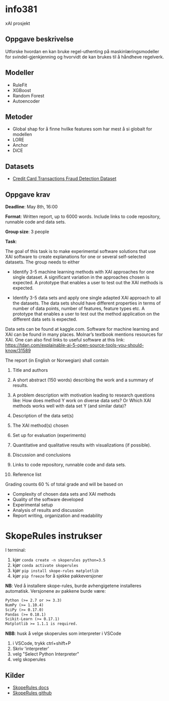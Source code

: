 # info381
xAI prosjekt

## Oppgave beskrivelse

Utforske hvordan en kan bruke regel-uthenting på maskinlæringsmodeller for svindel-gjenkjenning og hvorvidt de kan brukes til å håndheve regelverk. 

## Modeller

- RuleFit
- XGBoost
- Random Forest 
- Autoencoder

## Metoder

- Global shap for å finne hvilke features som har mest å si globalt for modellen
- LORE
- Anchor
- DiCE

## Datasets

- [Credit Card Transactions Fraud Detection Dataset](https://www.kaggle.com/datasets/kartik2112/fraud-detection/data )

## Oppgave krav

**Deadline**: May 8th, 16:00

**Format**: Written report, up to 6000 words. Include links to code
repository, runnable code and data sets.

**Group size**: 3 people 

**Task**:

The goal of this task is to make experimental software solutions that use XAI software to create explanations for one or several self-selected datasets. The group needs to either

- Identify 3-5 machine learning methods with XAI approaches for one single dataset. A significant variation in the approaches chosen is expected. A prototype that enables a user to test out the XAI methods is expected.

- Identify 3-5 data sets and apply one single adapted XAI approach to all the datasets. The data sets should have different properties in terms of number of data points, number of features, feature types etc. A prototype that enables a user to test out the method application on the different data sets is expected.

Data sets can be found at kaggle.com. Software for machine learning and XAI can be found in many places. Molnar’s textbook mentions resources for XAI. One can also find links to useful software at this link: https://tdan.com/explainable-ai-5-open-source-tools-you-should-know/31589

The report (in English or Norwegian) shall contain
1) Title and authors

2) A short abstract (150 words) describing the work and a summary of results.

3) A problem description with motivation leading to research questions like: How does method Y work on diverse data sets? Or Which XAI methods works well with data set Y (and similar data)?

4) Description of the data set(s)

5) The XAI method(s) chosen

6) Set up for evaluation (experiments)

7) Quantitative and qualitative results with visualizations (if possible).

8) Discussion and conclusions

9) Links to code repository, runnable code and data sets.

10) Reference list

Grading counts 60 % of total grade and will be based on
- Complexity of chosen data sets and XAI methods
- Quality of the software developed
- Experimental setup
- Analysis of results and discussion
- Report writing, organization and readability

# SkopeRules instrukser

I terminal:

1. kjør `conda create -n skoperules python=3.5`
2. kjør `conda activate skoperules`
3. kjør `pip install skope-rules matplotlib`
4. kjør `pip freeze` for å sjekke pakkeversjoner

**NB**: Ved å installere skope-rules, burde avhengigetene installeres automatisk. Versjonene av pakkene burde være:

```txt
Python (>= 2.7 or >= 3.3)
NumPy (>= 1.10.4)
SciPy (>= 0.17.0)
Pandas (>= 0.18.1)
Scikit-Learn (>= 0.17.1)
Matplotlib >= 1.1.1 is required.
```

**NBB**: husk å velge skoperules som interpreter i VSCode

1. i VSCode, trykk ctrl+shift+P
2. Skriv 'interpreter'
3. velg "Select Python Interpreter"
4. velg skoperules

## Kilder

- [SkopeRules docs](https://skope-rules.readthedocs.io/en/latest/api.html)
- [SkopeRules github](https://github.com/scikit-learn-contrib/skope-rules)